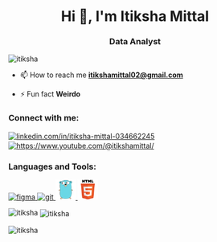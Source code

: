 <h1 align="center">Hi 👋, I'm Itiksha Mittal</h1>
<h3 align="center">Data Analyst</h3>

<p align="left"> <img src="https://komarev.com/ghpvc/?username=itiksha&label=Profile%20views&color=0e75b6&style=flat" alt="itiksha" /> </p>

- 📫 How to reach me **itikshamittal02@gmail.com**

- ⚡ Fun fact **Weirdo**

<h3 align="left">Connect with me:</h3>
<p align="left">
<a href="https://linkedin.com/in/linkedin.com/in/itiksha-mittal-034662245" target="blank"><img align="center" src="https://raw.githubusercontent.com/rahuldkjain/github-profile-readme-generator/master/src/images/icons/Social/linked-in-alt.svg" alt="linkedin.com/in/itiksha-mittal-034662245" height="30" width="40" /></a>
<a href="https://www.youtube.com/@itikshamittal" target="blank"><img align="center" src="https://www.google.com/url?sa=i&url=https%3A%2F%2Fgiphy.com%2Fexplore%2Fgirl-programmer&psig=AOvVaw1sF6xlCAZ0X0Z43VCIwIYx&ust=1724216486652000&source=images&cd=vfe&opi=89978449&ved=0CBMQjRxqFwoTCLiwuJLlgogDFQAAAAAdAAAAABAJ" alt="https://www.youtube.com/@itikshamittal/" height="30" width="40" /></a>
</p>

<h3 align="left">Languages and Tools:</h3>
<p align="left"> <a href="https://www.figma.com/" target="_blank" rel="noreferrer"> <img src="https://www.vectorlogo.zone/logos/figma/figma-icon.svg" alt="figma" width="40" height="40"/> </a> <a href="https://git-scm.com/" target="_blank" rel="noreferrer"> <img src="https://www.vectorlogo.zone/logos/git-scm/git-scm-icon.svg" alt="git" width="40" height="40"/> </a> <a href="https://golang.org" target="_blank" rel="noreferrer"> <img src="https://raw.githubusercontent.com/devicons/devicon/master/icons/go/go-original.svg" alt="go" width="40" height="40"/> </a> <a href="https://www.w3.org/html/" target="_blank" rel="noreferrer"> <img src="https://raw.githubusercontent.com/devicons/devicon/master/icons/html5/html5-original-wordmark.svg" alt="html5" width="40" height="40"/> </a> </p>

<p><img align="left" src="https://github-readme-stats.vercel.app/api/top-langs?username=itiksha&show_icons=true&locale=en&layout=compact" alt="itiksha" /></p>

<p>&nbsp;<img align="center" src="https://github-readme-stats.vercel.app/api?username=itiksha&show_icons=true&locale=en" alt="itiksha" /></p>

<p><img align="center" src="https://github-readme-streak-stats.herokuapp.com/?user=itiksha&" alt="itiksha" /></p>
